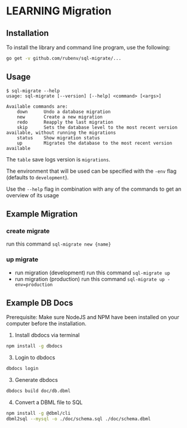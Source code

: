 # LEARNING Migration

## Installation

To install the library and command line program, use the following:

```bash
go get -v github.com/rubenv/sql-migrate/...
```

## Usage

```
$ sql-migrate --help
usage: sql-migrate [--version] [--help] <command> [<args>]

Available commands are:
    down      Undo a database migration
    new       Create a new migration
    redo      Reapply the last migration
    skip      Sets the database level to the most recent version available, without running the migrations
    status    Show migration status
    up        Migrates the database to the most recent version available
```

The `table` save logs version is `migrations`.

The environment that will be used can be specified with the `-env` flag (defaults to `development`).

Use the `--help` flag in combination with any of the commands to get an overview of its usage

## Example Migration

### create migrate

run this command `sql-migrate new {name}`

### up migrate

- run migration (development) run this command `sql-migrate up`
- run migration (production) run this command `sql-migrate up -env=production`

## Example DB Docs

Prerequisite: Make sure NodeJS and NPM have been installed on your computer before the installation.

1. Install dbdocs via terminal

```bash
npm install -g dbdocs
```

3. Login to dbdocs

```bash
dbdocs login
```

3. Generate dbdocs

```bash
dbdocs build doc/db.dbml
```

4. Convert a DBML file to SQL

```bash
npm install -g @dbml/cli
dbml2sql --mysql -o ./doc/schema.sql ./doc/schema.dbml
```
